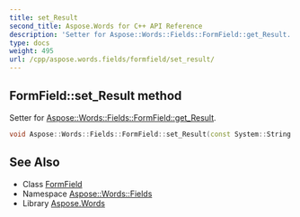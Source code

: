 ```yaml
---
title: set_Result
second_title: Aspose.Words for C++ API Reference
description: 'Setter for Aspose::Words::Fields::FormField::get_Result.'
type: docs
weight: 495
url: /cpp/aspose.words.fields/formfield/set_result/
---
```

## FormField::set_Result method


Setter for [Aspose::Words::Fields::FormField::get_Result](../get_result/).

```cpp
void Aspose::Words::Fields::FormField::set_Result(const System::String &value)
```

## See Also

* Class [FormField](../)
* Namespace [Aspose::Words::Fields](../../)
* Library [Aspose.Words](../../../)
